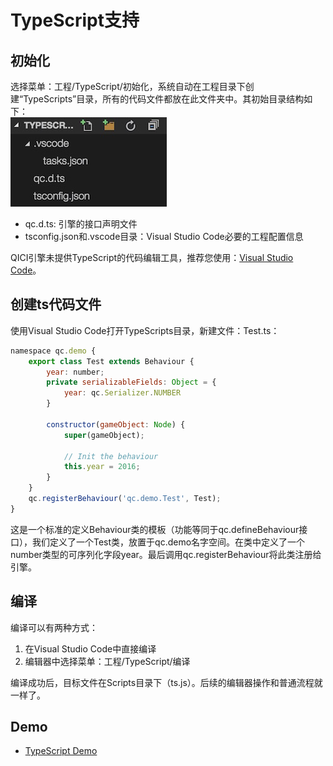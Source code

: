 # TypeScript支持

## 初始化
选择菜单：工程/TypeScript/初始化，系统自动在工程目录下创建“TypeScripts”目录，所有的代码文件都放在此文件夹中。其初始目录结构如下：  
![](images/init.jpeg)  
* qc.d.ts: 引擎的接口声明文件
* tsconfig.json和.vscode目录：Visual Studio Code必要的工程配置信息

QICI引擎未提供TypeScript的代码编辑工具，推荐您使用：[Visual Studio Code](https://www.visualstudio.com/products/code-vs)。

## 创建ts代码文件
使用Visual Studio Code打开TypeScripts目录，新建文件：Test.ts：  
````javascript
namespace qc.demo {
    export class Test extends Behaviour {
        year: number;
        private serializableFields: Object = {
            year: qc.Serializer.NUMBER
        }
        
        constructor(gameObject: Node) {
            super(gameObject);
            
            // Init the behaviour
            this.year = 2016;
        }
    }
    qc.registerBehaviour('qc.demo.Test', Test);
}

````

这是一个标准的定义Behaviour类的模板（功能等同于qc.defineBehaviour接口），我们定义了一个Test类，放置于qc.demo名字空间。在类中定义了一个number类型的可序列化字段year。最后调用qc.registerBehaviour将此类注册给引擎。

## 编译
编译可以有两种方式：  
1. 在Visual Studio Code中直接编译
2. 编辑器中选择菜单：工程/TypeScript/编译

编译成功后，目标文件在Scripts目录下（ts.js）。后续的编辑器操作和普通流程就一样了。

## Demo
* [TypeScript Demo](http://engine.zuoyouxi.com/demo/index.html#anchor_TypeScript)
